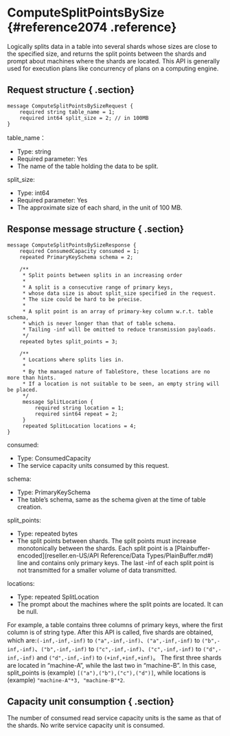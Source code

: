 # ComputeSplitPointsBySize {#reference2074 .reference}

Logically splits data in a table into several shards whose sizes are close to the specified size, and returns the split points between the shards and prompt about machines where the shards are located. This API is generally used for execution plans like concurrency of plans on a computing engine.

## Request structure { .section}

```
message ComputeSplitPointsBySizeRequest {
    required string table_name = 1;
    required int64 split_size = 2; // in 100MB
}

```

table\_name：

-   Type: string
-   Required parameter: Yes
-   The name of the table holding the data to be split.

split\_size:

-   Type: int64
-   Required parameter: Yes
-   The approximate size of each shard, in the unit of 100 MB.

## Response message structure { .section}

```
message ComputeSplitPointsBySizeResponse {
    required ConsumedCapacity consumed = 1;
    repeated PrimaryKeySchema schema = 2;

    /**
     * Split points between splits in an increasing order
     *
     * A split is a consecutive range of primary keys,
     * whose data size is about split_size specified in the request.
     * The size could be hard to be precise.
     *
     * A split point is an array of primary-key column w.r.t. table schema,
     * which is never longer than that of table schema.
     * Tailing -inf will be omitted to reduce transmission payloads.
     */
    repeated bytes split_points = 3;

    /**
     * Locations where splits lies in.
     *
     * By the managed nature of TableStore, these locations are no more than hints.
     * If a location is not suitable to be seen, an empty string will be placed.
     */
     message SplitLocation {
         required string location = 1;
         required sint64 repeat = 2;
     }
     repeated SplitLocation locations = 4;
}

```

consumed:

-   Type: ConsumedCapacity
-   The service capacity units consumed by this request.

schema:

-   Type: PrimaryKeySchema
-   The table’s schema, same as the schema given at the time of table creation.

split\_points:

-   Type: repeated bytes
-   The split points between shards. The split points must increase monotonically between the shards. Each split point is a [Plainbuffer-encoded](reseller.en-US/API Reference/Data Types/PlainBuffer.md#) line and contains only primary keys. The last -inf of each split point is not transmitted for a smaller volume of data transmitted.

locations:

-   Type: repeated SplitLocation
-   The prompt about the machines where the split points are located. It can be null.

For example, a table contains three columns of primary keys, where the first column is of string type. After this API is called, five shards are obtained, which are:`(-inf,-inf,-inf)` to `("a",-inf,-inf)`、`("a",-inf,-inf)` to `("b",-inf,-inf)`、`("b",-inf,-inf)` to `("c",-inf,-inf)`、`("c",-inf,-inf)` to `("d",-inf,-inf)` and `("d",-inf,-inf)` to `(+inf,+inf,+inf)`。 The first three shards are located in “machine-A”, while the last two in “machine-B”. In this case, split\_points is \(example\) `[("a"),("b"),("c"),("d")]`, while locations is \(example\) `"machine-A"*3, "machine-B"*2`.

## Capacity unit consumption { .section}

The number of consumed read service capacity units is the same as that of the shards. No write service capacity unit is consumed.

